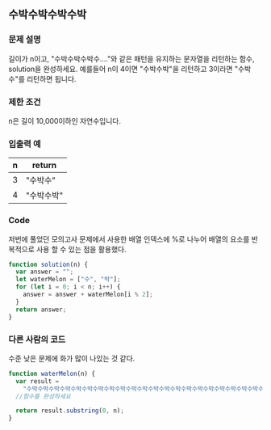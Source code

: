 ## 수박수박수박수박

### 문제 설명

길이가 n이고, "수박수박수박수...."와 같은 패턴을 유지하는 문자열을 리턴하는 함수, solution을 완성하세요. 예를들어 n이 4이면 "수박수박"을 리턴하고 3이라면 "수박수"를 리턴하면 됩니다.

### 제한 조건

n은 길이 10,000이하인 자연수입니다.

### 입출력 예

| n   | return     |
| --- | ---------- |
| 3   | "수박수"   |
| 4   | "수박수박" |

### Code

저번에 풀었던 모의고사 문제에서 사용한 배열 인덱스에 %로 나누어 배열의 요소를 반복적으로 사용 할 수 있는 점을 활용했다.

```js
function solution(n) {
  var answer = "";
  let waterMelon = ["수", "박"];
  for (let i = 0; i < n; i++) {
    answer = answer + waterMelon[i % 2];
  }
  return answer;
}
```

### 다른 사람의 코드

수준 낮은 문제에 화가 많이 나있는 것 같다.

```js
function waterMelon(n) {
  var result =
    "수박수박수박수박수박수박수박수박수박수박수박수박수박수박수박수박수박수박수박수박수박수박수박수박수박수박수박수박수박수박수박수박";
  //함수를 완성하세요

  return result.substring(0, n);
}
```
